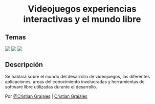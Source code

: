 <div align="center">

# Videojuegos experiencias interactivas y el mundo libre

</div>

## Temas

<p>

<img src="https://img.shields.io/badge/-Taller-white?style=for-the-badge&logo=Linux"/>

<img src="https://img.shields.io/badge/-Juegos-black?style=for-the-badge&logo=riotgames"/>

<img src="https://img.shields.io/badge/-opensource-black?style=for-the-badge&logo=opensourceinitiative"/>

</p>

## Descripción

Se hablará sobre el mundo del desarrollo de videojuegos, las diferentes aplicaciones, areas del conocimiento involucradas y herramientas de software libre utilizadas durante el desarrollo.

Por [@Cristian Grajales](https://github.com/Cristhian47) | [Cristian Grajales](https://www.linkedin.com/in/cristhian-andres-grajales-perez-5b5426229/)
